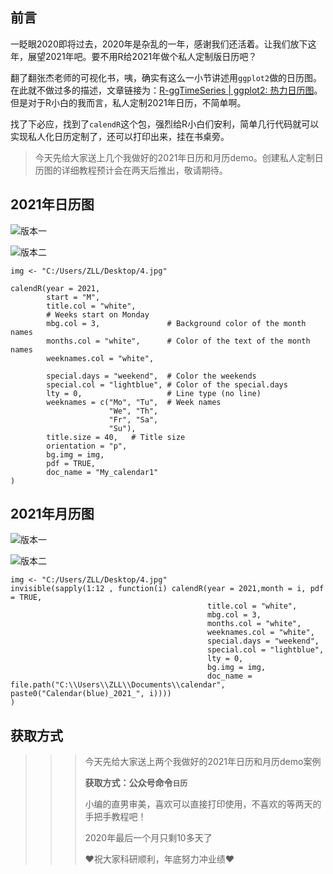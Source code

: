## 前言

一眨眼2020即将过去，2020年是杂乱的一年，感谢我们还活着。让我们放下这年，展望2021年吧。要不用R给2021年做个私人定制版日历吧？

翻了翻张杰老师的可视化书，咦，确实有这么一小节讲述用`ggplot2`做的日历图。在此就不做过多的描述，文章链接为：[R-ggTimeSeries | ggplot2: 热力日历图](https://mp.weixin.qq.com/s?__biz=MzUzMzMwNjgzNA==&mid=2247487080&idx=1&sn=e99b010770511753f1b2b0920e5086b1&chksm=faa742d5cdd0cbc396dea26f9f24ce10363bee75762c03a6eeab7ba458c916a020d4301f089b&mpshare=1&scene=1&srcid=1202LQdRnMwGfpGu9w5vG0VJ&sharer_sharetime=1607056249516&sharer_shareid=ee38888b33e1d0070e96aeb454518587&key=35453224e4849a3f2e1b846bcbdae94e88d62e0b594baaaef17c053fcd23cc0c554934b75f5c2fa015afd3f32585dc05dbb4492f1e421038b2360e3bead8b29a8c2745d869ae5f5aedfcae695f3f5e3f3d1e401053ad65f04868c5cd59148e21b350f750f9ba904eede978cee1e0d4bb8aac2d3183bd55148377feaabd517b39&ascene=1&uin=OTk1MTUyNzI2&devicetype=Windows+10+x64&version=6300002f&lang=zh_CN&exportkey=AwwRzNCUFY4Ht%2BeREdgnlk4%3D&pass_ticket=PQvOS5Jb4M7eokaaGvIxBgeKPMDokgkBrMyupV4lH3YcterR3XWsw2pD24LMmzfC&wx_header=0)。但是对于R小白的我而言，私人定制2021年日历，不简单啊。

找了下必应，找到了`calendR`这个包，强烈给R小白们安利，简单几行代码就可以实现私人化日历定制了，还可以打印出来，挂在书桌旁。

>  今天先给大家送上几个我做好的2021年日历和月历demo。创建私人定制日历图的详细教程预计会在两天后推出，敬请期待。

## 2021年日历图

![版本一](https://imgkr2.cn-bj.ufileos.com/4dacf856-3bec-481b-a458-c3ccdb428822.jpg?UCloudPublicKey=TOKEN_8d8b72be-579a-4e83-bfd0-5f6ce1546f13&Signature=p2G33q84jRhkzpkdLiiKCn3FwNM%253D&Expires=1607752466)

![版本二](https://imgkr2.cn-bj.ufileos.com/e40a27f4-83b6-4064-bc18-5fcda8002486.jpg?UCloudPublicKey=TOKEN_8d8b72be-579a-4e83-bfd0-5f6ce1546f13&Signature=YcNnPP15ahTHBr1T30ivZCfcCo0%253D&Expires=1607752469)

```
img <- "C:/Users/ZLL/Desktop/4.jpg"

calendR(year = 2021,
        start = "M", 
        title.col = "white",
        # Weeks start on Monday
        mbg.col = 3,               # Background color of the month names
        months.col = "white",      # Color of the text of the month names
        weeknames.col = "white",
        
        special.days = "weekend",  # Color the weekends
        special.col = "lightblue", # Color of the special.days
        lty = 0,                   # Line type (no line)
        weeknames = c("Mo", "Tu",  # Week names
                      "We", "Th",
                      "Fr", "Sa",
                      "Su"),
        title.size = 40,   # Title size
        orientation = "p",
        bg.img = img,
        pdf = TRUE,
        doc_name = "My_calendar1"
)  
```

## 2021年月历图

![版本一](https://imgkr2.cn-bj.ufileos.com/f7de73e1-804f-43e9-a28d-bd41a2796b8e.jpg?UCloudPublicKey=TOKEN_8d8b72be-579a-4e83-bfd0-5f6ce1546f13&Signature=x9qVewerqJYejDzUTxPhgByZz5U%253D&Expires=1607752619)

![版本二](https://imgkr2.cn-bj.ufileos.com/b37c82a1-39c8-4c00-9b6c-3461599a4749.jpg?UCloudPublicKey=TOKEN_8d8b72be-579a-4e83-bfd0-5f6ce1546f13&Signature=DlZKpTKYvcErWRGtU3FTJF%252F8Ppc%253D&Expires=1607752622)

```
img <- "C:/Users/ZLL/Desktop/4.jpg"
invisible(sapply(1:12 , function(i) calendR(year = 2021,month = i, pdf = TRUE,
                                            title.col = "white",
                                            mbg.col = 3,  
                                            months.col = "white",   
                                            weeknames.col = "white",
                                            special.days = "weekend", 
                                            special.col = "lightblue", 
                                            lty = 0,               
                                            bg.img = img,
                                            doc_name = file.path("C:\\Users\\ZLL\\Documents\\calendar", paste0("Calendar(blue)_2021_", i))))
)
```



## 获取方式

>>> 今天先给大家送上两个我做好的2021年日历和月历demo案例
>>> 
>>> **获取方式：公众号命令`日历`**
>>> 
>>> 小编的直男审美，喜欢可以直接打印使用，不喜欢的等两天的手把手教程吧！
>>>
>>> 2020年最后一个月只剩10多天了
>>> 
>>> ❤祝大家科研顺利，年底努力冲业绩❤
>>> 
